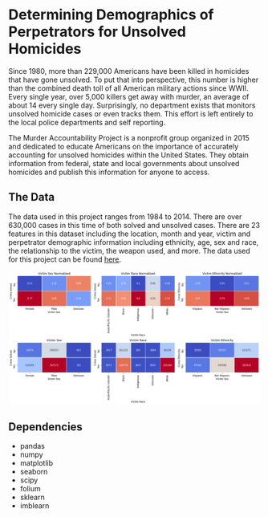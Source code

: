 # Determining Demographics of Perpetrators for Unsolved Homicides
Since 1980, more than 229,000 Americans have been killed in homicides that have gone unsolved. To put that into perspective, this number is higher than the combined death toll of all American military actions since WWII. Every single year, over 5,000 killers get away with murder, an average of about 14 every single day. Surprisingly, no department exists that monitors unsolved homicide cases or even tracks them. This effort is left entirely to the local police departments and self reporting.

The Murder Accountability Project is a nonprofit group organized in 2015 and dedicated to educate Americans on the importance of accurately accounting for unsolved homicides within the United States. They obtain information from federal, state and local governments about unsolved homicides and publish this information for anyone to access.

## The Data
The data used in this project ranges from 1984 to 2014. There are over 630,000 cases in this time of both solved and unsolved cases. There are 23 features in this dataset including the location, month and year, victim and perpetrator demographic information including ethnicity, age, sex and race, the relationship to the victim, the weapon used, and more. The data used for this project can be found [here](http://www.murderdata.org/p/data-docs.html).

![alt_text](https://github.com/Zack-Berman/Classifier-Models-to-Predict-Murder-Perpetrators/blob/master/victim_analysis.png "Victim Clearance Data")

## Dependencies
- pandas
- numpy
- matplotlib
- seaborn
- scipy
- folium
- sklearn
- imblearn
